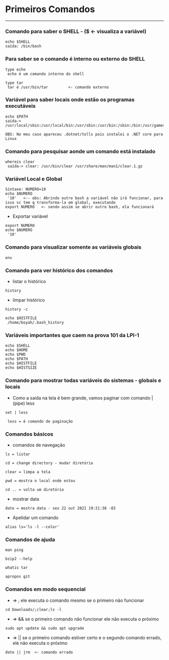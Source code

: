 # Primeiros Comandos
___
### Comando para saber o SHELL - ($ <- visualiza a variável)
```
echo $SHELL
saída: /bin/bash
```

### Para saber se o comando é interno ou externo do SHELL
```
type echo
 echo é um comando interno do shell

type tar
 tar é /usr/bin/tar         <- comando externo
```

### Variável para saber locais onde estão os programas executáveis
```
echo $PATH
saída-> /usr/local/sbin:/usr/local/bin:/usr/sbin:/usr/bin:/sbin:/bin:/usr/games:/usr/local/games:/snap/bin:/home/boyah/.dotnet/tools

OBS: No meu caso apareceu .dotnet/tolls pois instalei o .NET core para Linux
```

### Comando para pesquisar aonde um comando está instalado
```
whereis clear
 saída-> clear: /usr/bin/clear /usr/share/man/man1/clear.1.gz
``` 	

### Variável Local e Global
```
Síntaxe: NUMERO=10
echo $NUMERO
 '10'   <-- obs: Abrindo outro bash a variável não irá funcionar, para isso vc tem q transforma-la em global, executando
export NUMERO   <- sendo assim se abrir outro bash, ela funcionará
```

- Exportar variável
```
export NUMERO
echo $NUMERO
 '10'
```

### Comando para visualizar somente as variáveis globais
```
env
```

### Comando para ver histórico dos comandos
- listar o histórico
```
history
```

- limpar histórico
```
history -c

echo $HISTFILE
 /home/boyah/.bash_history

```
### Variáveis importantes que caem na prova 101 da LPI-1
```
echo $SHELL
echo $HOME
echo $PWD
echo $PATH
echo $HISTFILE
echo $HISTSIZE
```

### Comando para mostrar todas variáveis do sistemas - globais e locais
* Como a saída na tela é bem grande, vamos paginar com comando |(pipe) less
```
set | less

 less = é comando de paginação
```

### Comandos básicos
- comandos de navegação
```
ls = listar

cd = change directory - mudar diretório

clear = limpa a tela

pwd = mostra o local onde estou

cd .. = volta um diretório
```
* mostrar data
```
date = mostra data - sex 22 out 2021 19:21:38 -03
```

- Apelidar um comando
```
alias ls='ls -l --color'
```

### Comandos de ajuda
```
man ping

bzip2 --help

whatis tar

apropos git
```
### Comandos em modo sequencial

- => ; ele executa o comando mesmo se o primeiro não funcionar
```
cd Downloads/;clear;ls -l
```
* => && se o primeiro comando não funcionar ele não executa o próximo 
```
sudo apt update && sudo apt upgrade
```
- => || se o primeiro comando estiver certo e o segundo comando errado, ele não executa o próximo
```
date || jrm  <- comando errado
```